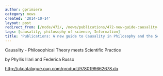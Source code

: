 ```yaml
---
author: gprimiero
category: news
created: '2014-10-14'
layout: post
redirect_from: [/node/472/, /news/publications/472-new-guide-causality-philosophy-and-sciences/]
tags: [causality, philosophy of science, Information]
title: 'Publications: A new guide to Causality in Philosophy and the Sciences'
---
```

Causality - Philosophical Theory meets Scientific Practice

by Phyllis Illari and Federica Russo

http://ukcatalogue.oup.com/product/9780199662678.do

